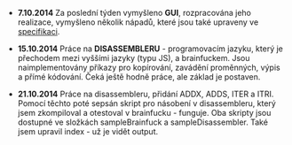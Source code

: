 - **7.10.2014** Za poslední týden vymyšleno <b>GUI</b>,
rozpracována jeho realizace, vymyšleno několik nápadů, 
které jsou také upraveny ve <a target="blank" href="https://docs.google.com/document/d/1goM_UvtzGTrMLgIoYjw0wpgCoMu7Xk8x_q82LyYdnz4/edit">specifikaci</a>.

- **15.10.2014** Práce na <b>DISASSEMBLERU</b> - programovacím jazyku, který je 
přechodem mezi vyššími jazyky (typu JS), a brainfuckem. Jsou
naimplementovány příkazy pro kopírování, zavádění proměnných, výpis a 
přímé kódování. Čeká ještě hodně práce, ale základ je postaven.

- **21.10.2014** Práce na disassembleru, přidání ADDX, ADDS, ITER a ITRI. Pomocí těchto poté sepsán skript pro násobení v disassembleru, který jsem zkompiloval a otestoval v brainfucku - funguje. Oba skripty jsou dostupné ve složkách sampleBrainfuck a sampleDisassembler. Také jsem upravil index - už je vidět output.
